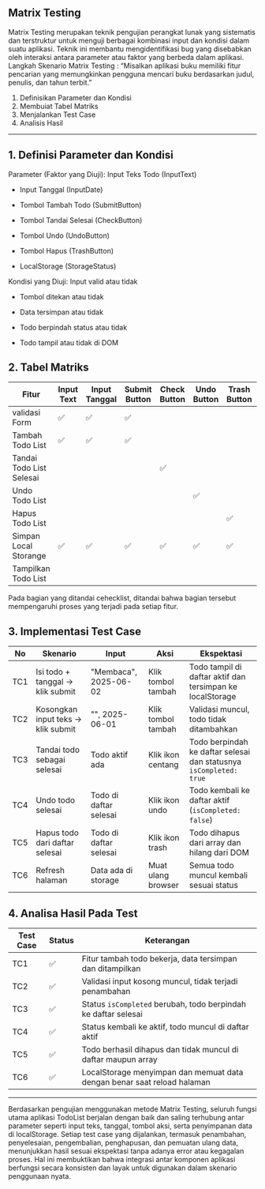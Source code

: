 ## Matrix Testing

Matrix Testing merupakan teknik pengujian perangkat lunak yang sistematis dan terstruktur untuk
menguji berbagai kombinasi input dan kondisi dalam suatu aplikasi. Teknik ini membantu
mengidentifikasi bug yang disebabkan oleh interaksi antara parameter atau faktor yang berbeda
dalam aplikasi.
Langkah Skenario Matrix Testing :
“Misalkan aplikasi buku memiliki fitur pencarian yang memungkinkan pengguna mencari buku
berdasarkan judul, penulis, dan tahun terbit.”
1. Definisikan Parameter dan Kondisi
2. Membuiat Tabel Matriks
3. Menjalankan Test Case
4. Analisis Hasil

---

## 1. Definisi Parameter dan Kondisi

Parameter (Faktor yang Diuji):
Input Teks Todo (InputText)

- Input Tanggal (InputDate)

- Tombol Tambah Todo (SubmitButton)

- Tombol Tandai Selesai (CheckButton)

- Tombol Undo (UndoButton)

- Tombol Hapus (TrashButton)

- LocalStorage (StorageStatus)

Kondisi yang Diuji:
Input valid atau tidak

- Tombol ditekan atau tidak

- Data tersimpan atau tidak

- Todo berpindah status atau tidak

- Todo tampil atau tidak di DOM

## 2. Tabel Matriks

| Fitur                   | Input Text  | Input Tanggal | Submit Button | Check Button | Undo Button | Trash Button | Storange Status |
|-------------------------|-------------|---------------|---------------|--------------|-------------|--------------|-----------------|
|validasi Form            | ✅          | ✅           | ✅            |              |             |              |                 |
|Tambah Todo List         | ✅          | ✅           | ✅            |              |             |              |                 |
|Tandai Todo List Selesai |             |               |                | ✅          |             |              | ✅              |
|Undo Todo List           |             |               |                |              | ✅         |              | ✅              |
|Hapus Todo List          |             |               |                |              |             | ✅          | ✅              |
|Simpan Local Storange    | ✅          | ✅           | ✅            | ✅           | ✅          | ✅          | ✅              |
|Tampilkan Todo List      |             |               |                |              |              |             | ✅              |

Pada bagian yang ditandai cehecklist, ditandai bahwa bagian tersebut mempengaruhi proses yang terjadi pada setiap fitur.

## 3. Implementasi Test Case

| No  | Skenario                           | Input                  | Aksi               | Ekspektasi                                                         |
| --- | ---------------------------------- | ---------------------- | ------------------ | ------------------------------------------------------------------ |
| TC1 | Isi todo + tanggal → klik submit   | "Membaca", 2025-06-02  | Klik tombol tambah | Todo tampil di daftar aktif dan tersimpan ke localStorage          |
| TC2 | Kosongkan input teks → klik submit | "", 2025-06-01         | Klik tombol tambah | Validasi muncul, todo tidak ditambahkan                            |
| TC3 | Tandai todo sebagai selesai        | Todo aktif ada         | Klik ikon centang  | Todo berpindah ke daftar selesai dan statusnya `isCompleted: true` |
| TC4 | Undo todo selesai                  | Todo di daftar selesai | Klik ikon undo     | Todo kembali ke daftar aktif (`isCompleted: false`)                |
| TC5 | Hapus todo dari daftar selesai     | Todo di daftar selesai | Klik ikon trash    | Todo dihapus dari array dan hilang dari DOM                        |
| TC6 | Refresh halaman                    | Data ada di storage    | Muat ulang browser | Semua todo muncul kembali sesuai status                            |

## 4. Analisa Hasil Pada Test

| Test Case | Status | Keterangan                                                               |
| --------- | ------ | -------------------------------------------------------------------------|
| TC1       | ✅      | Fitur tambah todo bekerja, data tersimpan dan ditampilkan               |
| TC2       | ✅      | Validasi input kosong muncul, tidak terjadi penambahan                  |
| TC3       | ✅      | Status `isCompleted` berubah, todo berpindah ke daftar selesai          |
| TC4       | ✅      | Status kembali ke aktif, todo muncul di daftar aktif                    |
| TC5       | ✅      | Todo berhasil dihapus dan tidak muncul di daftar maupun array           |
| TC6       | ✅      | LocalStorage menyimpan dan memuat data dengan benar saat reload halaman |

---

Berdasarkan pengujian menggunakan metode Matrix Testing, seluruh fungsi utama aplikasi TodoList berjalan dengan baik dan saling terhubung antar parameter seperti input teks, tanggal, tombol aksi, serta penyimpanan data di localStorage. Setiap test case yang dijalankan, termasuk penambahan, penyelesaian, pengembalian, penghapusan, dan pemuatan ulang data, menunjukkan hasil sesuai ekspektasi tanpa adanya error atau kegagalan proses. Hal ini membuktikan bahwa integrasi antar komponen aplikasi berfungsi secara konsisten dan layak untuk digunakan dalam skenario penggunaan nyata.
